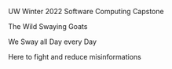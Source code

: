 UW Winter 2022 Software Computing Capstone

The Wild Swaying Goats

We Sway all Day every Day

Here to fight and reduce misinformations
